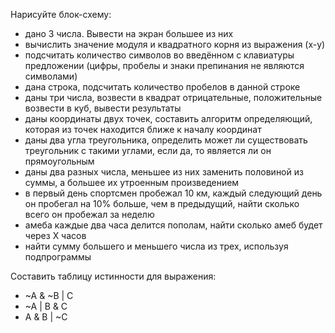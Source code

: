 Нарисуйте блок-схему:
- дано 3 числа. Вывести на экран большее из них
- вычислить значение модуля и квадратного корня из выражения (х-у)
- подсчитать количество символов во введённом с клавиатуры предложении (цифры, пробелы и знаки препинания не являются символами)
- дана строка, подсчитать количество пробелов в данной строке
- даны три числа, возвести в квадрат отрицательные, положительные возвести в куб, вывести результаты
- даны координаты двух точек, составить алгоритм определяющий, которая из точек находится ближе к началу координат
- даны два угла треугольника, определить может ли существовать треугольник с такими углами, если да, то является ли он прямоугольным
- даны два разных числа, меньшее из них заменить половиной из суммы, а большее их утроенным произведением
- в первый день спортсмен пробежал 10 км, каждый следующий день он пробегал на 10% больше, чем в предыдущий, найти сколько всего он пробежал за неделю
- амеба каждые два часа делится пополам, найти сколько амеб будет через Х часов
- найти сумму большего и меньшего числа из трех, используя подпрограммы

Cоставить таблицу истинности для выражения:
- ~A & ~B | C
- ~A | B & C
- A & B | ~C
